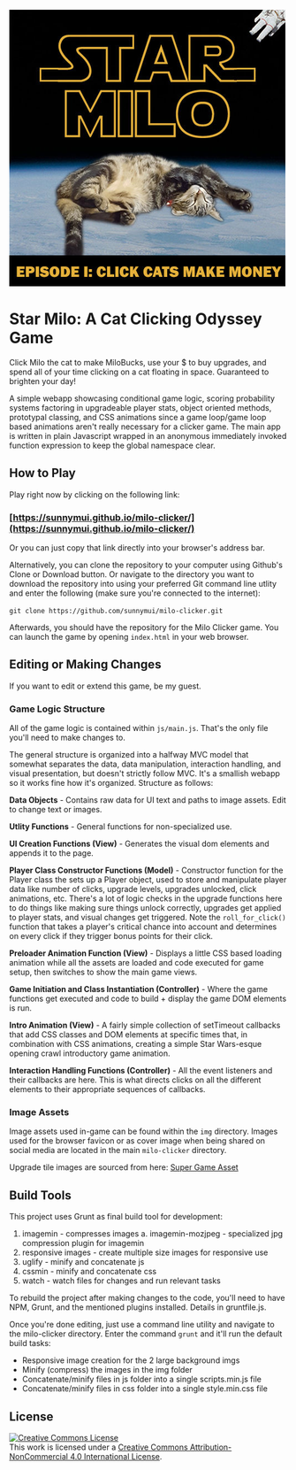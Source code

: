 ![Milo Clicker Game Logo and Cover Image](https://raw.githubusercontent.com/sunnymui/milo-clicker/master/social-cover.jpg "A simple clicker game for people that like cats")

# Star Milo: A Cat Clicking Odyssey Game

Click Milo the cat to make MiloBucks, use your $ to buy upgrades, and spend all of your time clicking on a cat floating in space. Guaranteed to brighten your day! 

A simple webapp showcasing conditional game logic, scoring probability systems factoring in upgradeable player stats, object oriented methods, prototypal classing, and CSS animations since a game loop/game loop based animations aren't really necessary for a clicker game. The main app is written in plain Javascript wrapped in an anonymous immediately invoked function expression to keep the global namespace clear.

## How to Play

Play right now by clicking on the following link:
### [https://sunnymui.github.io/milo-clicker/](https://sunnymui.github.io/milo-clicker/)

Or you can just copy that link directly into your browser's address bar.

Alternatively, you can clone the repository to your computer using Github's Clone or Download button. Or navigate to the directory you want to download the repository into using your preferred Git command line utlity and enter the following (make sure you're connected to the internet):

`git clone https://github.com/sunnymui/milo-clicker.git`

Afterwards, you should have the repository for the Milo Clicker game. You can launch the game by opening `index.html` in your web browser.

## Editing or Making Changes

If you want to edit or extend this game, be my guest. 

### Game Logic Structure

All of the game logic is contained within `js/main.js`. That's the only file you'll need to make changes to.

The general structure is organized into a halfway MVC model that somewhat separates the data, data manipulation, interaction handling, and visual presentation, but doesn't strictly follow MVC. It's a smallish webapp so it works fine how it's organized. Structure as follows:

**Data Objects** - Contains raw data for UI text and paths to image assets. Edit to change text or images.

**Utlity Functions** - General functions for non-specialized use.

**UI Creation Functions (View)** - Generates the visual dom elements and appends it to the page.

**Player Class Constructor Functions (Model)** - Constructor function for the Player class the sets up a Player object, used to store and manipulate player data like number of clicks, upgrade levels, upgrades unlocked, click animations, etc. There's a lot of logic checks in the upgrade functions here to do things like making sure things unlock correctly, upgrades get applied to player stats, and visual changes get triggered. Note the `roll_for_click()` function that takes a player's critical chance into account and determines on every click if they trigger bonus points for their click. 

**Preloader Animation Function (View)** - Displays a little CSS based loading animation while all the assets are loaded and code executed for game setup, then switches to show the main game views.

**Game Initiation and Class Instantiation (Controller)** - Where the game functions get executed and code to build + display the game DOM elements is run.

**Intro Animation (View)** - A fairly simple collection of setTimeout callbacks that add CSS classes and DOM elements at specific times that, in combination with CSS animations, creating a simple Star Wars-esque opening crawl introductory game animation.

**Interaction Handling Functions (Controller)** - All the event listeners and their callbacks are here. This is what directs clicks on all the different elements to their appropriate sequences of callbacks.

### Image Assets

Image assets used in-game can be found within the `img` directory. Images used for the browser favicon or as cover image when being shared on social media are located in the main `milo-clicker` directory.

Upgrade tile images are sourced from here: [Super Game Asset](http://www.supergameasset.com/hero-skills-free-fantasy-rpg-series-game-asset.html)

## Build Tools

This project uses Grunt as final build tool for development:

  1. imagemin - compresses images
    a. imagemin-mozjpeg - specialized jpg compression plugin for imagemin
  2. responsive images - create multiple size images for responsive use
  3. uglify - minify and concatenate js
  4. cssmin - minify and concatenate css
  5. watch - watch files for changes and run relevant tasks
  
To rebuild the project after making changes to the code, you'll need to have NPM, Grunt, and the mentioned plugins installed. Details in gruntfile.js.

Once you're done editing, just use a command line utility and navigate to the milo-clicker directory. Enter the command `grunt` and it'll run the default build tasks:

  * Responsive image creation for the 2 large background imgs
  * Minify (compress) the images in the img folder
  * Concatenate/minify files in js folder into a single scripts.min.js file
  * Concatenate/minify files in css folder into a single style.min.css file

## License

<a rel="license" href="http://creativecommons.org/licenses/by-nc/4.0/"><img alt="Creative Commons License" style="border-width:0" src="https://i.creativecommons.org/l/by-nc/4.0/88x31.png" /></a><br />This work is licensed under a <a rel="license" href="http://creativecommons.org/licenses/by-nc/4.0/">Creative Commons Attribution-NonCommercial 4.0 International License</a>.
